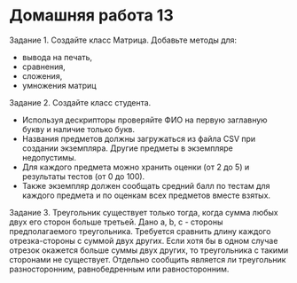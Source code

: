 Домашняя работа 13
===


Задание 1. Создайте класс Матрица. Добавьте методы для:
- вывода на печать,
- сравнения,
- сложения,
- умножения матриц

Задание 2. Создайте класс студента.
- Используя дескрипторы проверяйте ФИО на первую заглавную букву и наличие только букв.
- Названия предметов должны загружаться из файла CSV при создании экземпляра. Другие предметы в экземпляре недопустимы.
- Для каждого предмета можно хранить оценки (от 2 до 5) и результаты тестов (от 0 до 100).
- Также экземпляр должен сообщать средний балл по тестам для каждого предмета и по оценкам всех предметов вместе взятых.

Задание 3.
Треугольник существует только тогда, когда сумма любых двух его сторон больше третьей. Дано a, b, c - стороны 
предполагаемого треугольника. Требуется сравнить длину каждого отрезка-стороны с суммой двух других. Если хотя бы в 
одном случае отрезок окажется больше суммы двух других, то треугольника с такими сторонами не существует. Отдельно 
сообщить является ли треугольник разносторонним, равнобедренным или равносторонним.